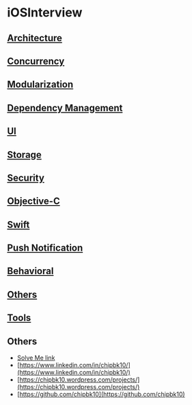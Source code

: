# iOSInterview

## [Architecture](https://github.com/chipbk10/iOSInterview/blob/main/Architecture/README.md)
## [Concurrency](https://github.com/chipbk10/iOSInterview/blob/main/Concurrency/README.md)
## [Modularization](https://github.com/chipbk10/iOSInterview/blob/main/Modularization/README.md)
## [Dependency Management](https://github.com/chipbk10/iOSInterview/blob/main/DependencyManagement/README.md)
## [UI](https://github.com/chipbk10/iOSInterview/blob/main/UI/README.md)
## [Storage](https://github.com/chipbk10/iOSInterview/blob/main/Storage/README.md)
## [Security](https://github.com/chipbk10/iOSInterview/blob/main/Security/README.md)
## [Objective-C](https://github.com/chipbk10/iOSInterview/blob/main/ObjectiveC.md)
## [Swift](https://github.com/chipbk10/iOSInterview/blob/main/Swift.md)
## [Push Notification](https://github.com/chipbk10/iOSInterview/blob/main/PushNotification.md)
## [Behavioral](https://github.com/chipbk10/iOSInterview/blob/main/Behavioral.md)
## [Others](https://github.com/chipbk10/iOSInterview/blob/main/Others.md)
## [Tools](https://github.com/chipbk10/iOSInterview/blob/main/Tools.md)

## Others
- [Solve Me link](https://shorturl.at/kqxM6)
- [https://www.linkedin.com/in/chipbk10/](https://www.linkedin.com/in/chipbk10/)
- [https://chipbk10.wordpress.com/projects/](https://chipbk10.wordpress.com/projects/)
- [https://github.com/chipbk10](https://github.com/chipbk10)
